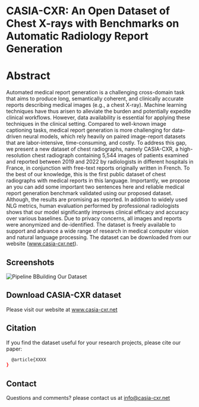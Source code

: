# CASIA-CXR: An Open Dataset of Chest X-rays with Benchmarks on Automatic Radiology Report Generation

# Abstract
Automated medical report generation is a challenging cross-domain task that aims to produce long, semantically coherent, and clinically accurate reports describing medical images (e.g., a chest X-ray). Machine learning techniques have thus arisen to alleviate the burden and potentially expedite clinical workflows. However, data availability is essential for applying these techniques in the clinical setting. Compared to well-known image captioning tasks, medical report generation is more challenging for data-driven neural models, which rely heavily on paired image-report datasets that are labor-intensive, time-consuming, and costly. To address this gap, we present a new dataset of chest radiographs, namely CASIA-CXR, a high-resolution chest radiograph containing 5,544 images of patients examined and reported between 2019 and 2022 by radiologists in different hospitals in France, in conjunction with free-text reports originally written in French. To the best of our knowledge, this is the first public dataset of chest radiographs with medical reports in this language. Importantly, we propose an you can add some important two sentences here and reliable medical report generation benchmark validated using our proposed dataset. Although, the results are promising as reported. In addition to widely used NLG metrics, human evaluation performed by professional radiologists shows that our model significantly improves clinical efficacy and accuracy over various baselines. Due to privacy concerns, all images and reports were anonymized and de-identified. The dataset is freely available to support and advance a wide range of research in medical computer vision and natural language processing. The dataset can be downloaded from our website (www.casia-cxr.net).

## Screenshots

![Pipeline BBuilding Our Dataset](https://metmer.net/CASIA-CXR/Web/assets/images/xrays/Build.jpg)




## Download CASIA-CXR dataset
Please visit our website at www.casia-cxr.net


## Citation
If you find the dataset useful for your research projects, please cite our paper:

```bash
  @article{XXXX
}
```

## Contact
Questions and comments? please contact us at info@casia-cxr.net
